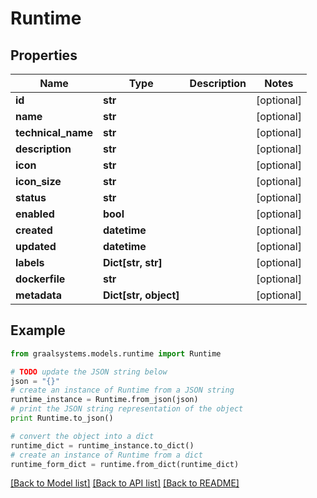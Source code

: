 # Runtime


## Properties

Name | Type | Description | Notes
------------ | ------------- | ------------- | -------------
**id** | **str** |  | [optional] 
**name** | **str** |  | [optional] 
**technical_name** | **str** |  | [optional] 
**description** | **str** |  | [optional] 
**icon** | **str** |  | [optional] 
**icon_size** | **str** |  | [optional] 
**status** | **str** |  | [optional] 
**enabled** | **bool** |  | [optional] 
**created** | **datetime** |  | [optional] 
**updated** | **datetime** |  | [optional] 
**labels** | **Dict[str, str]** |  | [optional] 
**dockerfile** | **str** |  | [optional] 
**metadata** | **Dict[str, object]** |  | [optional] 

## Example

```python
from graalsystems.models.runtime import Runtime

# TODO update the JSON string below
json = "{}"
# create an instance of Runtime from a JSON string
runtime_instance = Runtime.from_json(json)
# print the JSON string representation of the object
print Runtime.to_json()

# convert the object into a dict
runtime_dict = runtime_instance.to_dict()
# create an instance of Runtime from a dict
runtime_form_dict = runtime.from_dict(runtime_dict)
```
[[Back to Model list]](../README.md#documentation-for-models) [[Back to API list]](../README.md#documentation-for-api-endpoints) [[Back to README]](../README.md)


